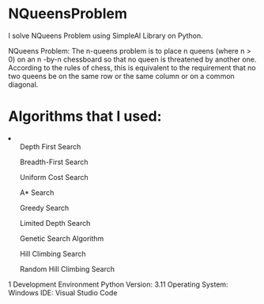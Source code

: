 # NQueensProblem
I solve NQueens Problem using SimpleAI Library on Python. 

NQueens Problem: The n-queens problem is to place n queens (where n > 0) on an n -by-n chessboard so that no queen is threatened by another one. According to the rules of chess, this is equivalent to the requirement that no two queens be on the same row or the same column or on a common diagonal.

<h1>Algorithms that I used: </h1>
<li>
  <ul>Depth First Search</ul>
  <ul>Breadth-First Search</ul>
  <ul>Uniform Cost Search</ul>
  <ul>A* Search</ul>
  <ul>Greedy Search</ul>
  <ul>Limited Depth Search</ul>
  <ul>Genetic Search Algorithm</ul>
  <ul>Hill Climbing Search</ul>
  <ul>Random Hill Climbing Search</ul>
</li>

1 Development Environment
Python Version: 3.11
Operating System: Windows
IDE: Visual Studio Code
